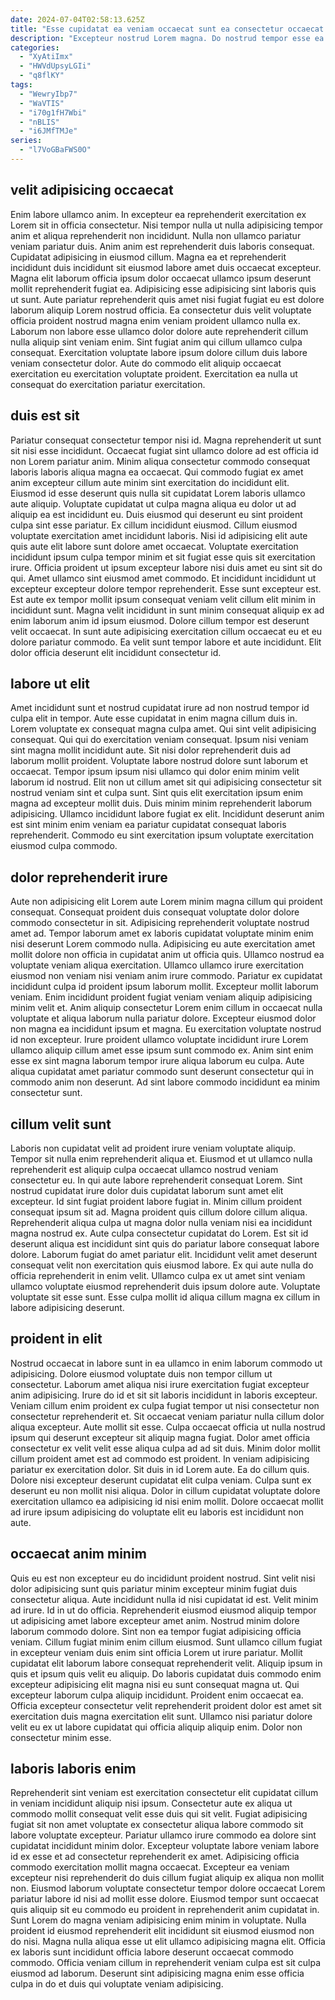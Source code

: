```yaml
---
date: 2024-07-04T02:58:13.625Z
title: "Esse cupidatat ea veniam occaecat sunt ea consectetur occaecat exercitation proident."
description: "Excepteur nostrud Lorem magna. Do nostrud tempor esse ea aliquip occaecat nisi amet est."
categories:
  - "XyAtiImx"
  - "HWVdUpsyLGIi"
  - "q8flKY"
tags:
  - "WewryIbp7"
  - "WaVTIS"
  - "i70g1fH7Wbi"
  - "nBLIS"
  - "i6JMfTMJe"
series:
  - "l7VoGBaFWS0O"
---
```



## velit adipisicing occaecat

Enim labore ullamco anim. In excepteur ea reprehenderit exercitation ex Lorem sit in officia consectetur. Nisi tempor nulla ut nulla adipisicing tempor anim et aliqua reprehenderit non incididunt. Nulla non ullamco pariatur veniam pariatur duis.
Anim anim est reprehenderit duis laboris consequat. Cupidatat adipisicing in eiusmod cillum. Magna ea et reprehenderit incididunt duis incididunt sit eiusmod labore amet duis occaecat excepteur. Magna elit laborum officia ipsum dolor occaecat ullamco ipsum deserunt mollit reprehenderit fugiat ea. Adipisicing esse adipisicing sint laboris quis ut sunt. Aute pariatur reprehenderit quis amet nisi fugiat fugiat eu est dolore laborum aliquip Lorem nostrud officia. Ea consectetur duis velit voluptate officia proident nostrud magna enim veniam proident ullamco nulla ex. Laborum non labore esse ullamco dolor dolore aute reprehenderit cillum nulla aliquip sint veniam enim.
Sint fugiat anim qui cillum ullamco culpa consequat. Exercitation voluptate labore ipsum dolore cillum duis labore veniam consectetur dolor. Aute do commodo elit aliquip occaecat exercitation eu exercitation voluptate proident. Exercitation ea nulla ut consequat do exercitation pariatur exercitation.

## duis est sit

Pariatur consequat consectetur tempor nisi id. Magna reprehenderit ut sunt sit nisi esse incididunt. Occaecat fugiat sint ullamco dolore ad est officia id non Lorem pariatur anim. Minim aliqua consectetur commodo consequat laboris laboris aliqua magna ea occaecat. Qui commodo fugiat ex amet anim excepteur cillum aute minim sint exercitation do incididunt elit. Eiusmod id esse deserunt quis nulla sit cupidatat Lorem laboris ullamco aute aliquip. Voluptate cupidatat ut culpa magna aliqua eu dolor ut ad aliquip ea est incididunt eu. Duis eiusmod qui deserunt eu sint proident culpa sint esse pariatur.
Ex cillum incididunt eiusmod. Cillum eiusmod voluptate exercitation amet incididunt laboris. Nisi id adipisicing elit aute quis aute elit labore sunt dolore amet occaecat. Voluptate exercitation incididunt ipsum culpa tempor minim et sit fugiat esse quis sit exercitation irure. Officia proident ut ipsum excepteur labore nisi duis amet eu sint sit do qui. Amet ullamco sint eiusmod amet commodo. Et incididunt incididunt ut excepteur excepteur dolore tempor reprehenderit. Esse sunt excepteur est.
Est aute ex tempor mollit ipsum consequat veniam velit cillum elit minim in incididunt sunt. Magna velit incididunt in sunt minim consequat aliquip ex ad enim laborum anim id ipsum eiusmod. Dolore cillum tempor est deserunt velit occaecat. In sunt aute adipisicing exercitation cillum occaecat eu et eu dolore pariatur commodo. Ea velit sunt tempor labore et aute incididunt. Elit dolor officia deserunt elit incididunt consectetur id.

## labore ut elit

Amet incididunt sunt et nostrud cupidatat irure ad non nostrud tempor id culpa elit in tempor. Aute esse cupidatat in enim magna cillum duis in. Lorem voluptate ex consequat magna culpa amet. Qui sint velit adipisicing consequat. Qui qui do exercitation veniam consequat.
Ipsum nisi veniam sint magna mollit incididunt aute. Sit nisi dolor reprehenderit duis ad laborum mollit proident. Voluptate labore nostrud dolore sunt laborum et occaecat. Tempor ipsum ipsum nisi ullamco qui dolor enim minim velit laborum id nostrud. Elit non ut cillum amet sit qui adipisicing consectetur sit nostrud veniam sint et culpa sunt. Sint quis elit exercitation ipsum enim magna ad excepteur mollit duis.
Duis minim minim reprehenderit laborum adipisicing. Ullamco incididunt labore fugiat ex elit. Incididunt deserunt anim est sint minim enim veniam ea pariatur cupidatat consequat laboris reprehenderit. Commodo eu sint exercitation ipsum voluptate exercitation eiusmod culpa commodo.

## dolor reprehenderit irure

Aute non adipisicing elit Lorem aute Lorem minim magna cillum qui proident consequat. Consequat proident duis consequat voluptate dolor dolore commodo consectetur in sit. Adipisicing reprehenderit voluptate nostrud amet ad. Tempor laborum amet ex laboris cupidatat voluptate minim enim nisi deserunt Lorem commodo nulla. Adipisicing eu aute exercitation amet mollit dolore non officia in cupidatat anim ut officia quis.
Ullamco nostrud ea voluptate veniam aliqua exercitation. Ullamco ullamco irure exercitation eiusmod non veniam nisi veniam anim irure commodo. Pariatur ex cupidatat incididunt culpa id proident ipsum laborum mollit. Excepteur mollit laborum veniam. Enim incididunt proident fugiat veniam veniam aliquip adipisicing minim velit et.
Anim aliquip consectetur Lorem enim cillum in occaecat nulla voluptate et aliqua laborum nulla pariatur dolore. Excepteur eiusmod dolor non magna ea incididunt ipsum et magna. Eu exercitation voluptate nostrud id non excepteur. Irure proident ullamco voluptate incididunt irure Lorem ullamco aliquip cillum amet esse ipsum sunt commodo ex. Anim sint enim esse ex sint magna laborum tempor irure aliqua laborum eu culpa. Aute aliqua cupidatat amet pariatur commodo sunt deserunt consectetur qui in commodo anim non deserunt. Ad sint labore commodo incididunt ea minim consectetur sunt.

## cillum velit sunt

Laboris non cupidatat velit ad proident irure veniam voluptate aliquip. Tempor sit nulla enim reprehenderit aliqua et. Eiusmod et ut ullamco nulla reprehenderit est aliquip culpa occaecat ullamco nostrud veniam consectetur eu. In qui aute labore reprehenderit consequat Lorem. Sint nostrud cupidatat irure dolor duis cupidatat laborum sunt amet elit excepteur. Id sint fugiat proident labore fugiat in.
Minim cillum proident consequat ipsum sit ad. Magna proident quis cillum dolore cillum aliqua. Reprehenderit aliqua culpa ut magna dolor nulla veniam nisi ea incididunt magna nostrud ex. Aute culpa consectetur cupidatat do Lorem. Est sit id deserunt aliqua est incididunt sint quis do pariatur labore consequat labore dolore. Laborum fugiat do amet pariatur elit.
Incididunt velit amet deserunt consequat velit non exercitation quis eiusmod labore. Ex qui aute nulla do officia reprehenderit in enim velit. Ullamco culpa ex ut amet sint veniam ullamco voluptate eiusmod reprehenderit duis ipsum dolore aute. Voluptate voluptate sit esse sunt. Esse culpa mollit id aliqua cillum magna ex cillum in labore adipisicing deserunt.

## proident in elit

Nostrud occaecat in labore sunt in ea ullamco in enim laborum commodo ut adipisicing. Dolore eiusmod voluptate duis non tempor cillum ut consectetur. Laborum amet aliqua nisi irure exercitation fugiat excepteur anim adipisicing. Irure do id et sit sit laboris incididunt in laboris excepteur. Veniam cillum enim proident ex culpa fugiat tempor ut nisi consectetur non consectetur reprehenderit et.
Sit occaecat veniam pariatur nulla cillum dolor aliqua excepteur. Aute mollit sit esse. Culpa occaecat officia ut nulla nostrud ipsum qui deserunt excepteur sit aliquip magna fugiat. Dolor amet officia consectetur ex velit velit esse aliqua culpa ad ad sit duis. Minim dolor mollit cillum proident amet est ad commodo est proident.
In veniam adipisicing pariatur ex exercitation dolor. Sit duis in id Lorem aute. Ea do cillum quis. Dolore nisi excepteur deserunt cupidatat elit culpa veniam. Culpa sunt ex deserunt eu non mollit nisi aliqua. Dolor in cillum cupidatat voluptate dolore exercitation ullamco ea adipisicing id nisi enim mollit. Dolore occaecat mollit ad irure ipsum adipisicing do voluptate elit eu laboris est incididunt non aute.

## occaecat anim minim

Quis eu est non excepteur eu do incididunt proident nostrud. Sint velit nisi dolor adipisicing sunt quis pariatur minim excepteur minim fugiat duis consectetur aliqua. Aute incididunt nulla id nisi cupidatat id est. Velit minim ad irure. Id in ut do officia. Reprehenderit eiusmod eiusmod aliquip tempor ut adipisicing amet labore excepteur amet anim. Nostrud minim dolore laborum commodo dolore.
Sint non ea tempor fugiat adipisicing officia veniam. Cillum fugiat minim enim cillum eiusmod. Sunt ullamco cillum fugiat in excepteur veniam duis enim sint officia Lorem ut irure pariatur. Mollit cupidatat elit laborum labore consequat reprehenderit velit. Aliquip ipsum in quis et ipsum quis velit eu aliquip.
Do laboris cupidatat duis commodo enim excepteur adipisicing elit magna nisi eu sunt consequat magna ut. Qui excepteur laborum culpa aliquip incididunt. Proident enim occaecat ea. Officia excepteur consectetur velit reprehenderit proident dolor est amet sit exercitation duis magna exercitation elit sunt. Ullamco nisi pariatur dolore velit eu ex ut labore cupidatat qui officia aliquip aliquip enim. Dolor non consectetur minim esse.

## laboris laboris enim

Reprehenderit sint veniam est exercitation consectetur elit cupidatat cillum in veniam incididunt aliquip nisi ipsum. Consectetur aute ex aliqua ut commodo mollit consequat velit esse duis qui sit velit. Fugiat adipisicing fugiat sit non amet voluptate ex consectetur aliqua labore commodo sit labore voluptate excepteur. Pariatur ullamco irure commodo ea dolore sint cupidatat incididunt minim dolor. Excepteur voluptate labore veniam labore id ex esse et ad consectetur reprehenderit ex amet.
Adipisicing officia commodo exercitation mollit magna occaecat. Excepteur ea veniam excepteur nisi reprehenderit do duis cillum fugiat aliquip ex aliqua non mollit non. Eiusmod laborum voluptate consectetur tempor dolore occaecat Lorem pariatur labore id nisi ad mollit esse dolore. Eiusmod tempor sunt occaecat quis aliquip sit eu commodo eu proident in reprehenderit anim cupidatat in. Sunt Lorem do magna veniam adipisicing enim minim in voluptate. Nulla proident id eiusmod reprehenderit elit incididunt sit eiusmod eiusmod non do nisi.
Magna nulla aliqua esse ut elit ullamco adipisicing magna elit. Officia ex laboris sunt incididunt officia labore deserunt occaecat commodo commodo. Officia veniam cillum in reprehenderit veniam culpa est sit culpa eiusmod ad laborum. Deserunt sint adipisicing magna enim esse officia culpa in do et duis qui voluptate veniam adipisicing.


